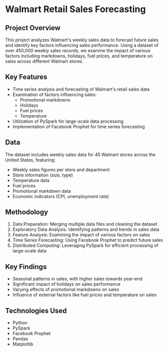 # Walmart Retail Sales Forecasting

## Project Overview
This project analyzes Walmart's weekly sales data to forecast future sales and identify key factors influencing sales performance. Using a dataset of over 450,000 weekly sales records, we examine the impact of various factors including markdowns, holidays, fuel prices, and temperature on sales across different Walmart stores.

## Key Features
- Time series analysis and forecasting of Walmart's retail sales data
- Examination of factors influencing sales:
  - Promotional markdowns
  - Holidays
  - Fuel prices
  - Temperature
- Utilization of PySpark for large-scale data processing
- Implementation of Facebook Prophet for time series forecasting

## Data
The dataset includes weekly sales data for 45 Walmart stores across the United States, featuring:
- Weekly sales figures per store and department
- Store information (size, type)
- Temperature data
- Fuel prices
- Promotional markdown data
- Economic indicators (CPI, unemployment rate)

## Methodology
1. Data Preparation: Merging multiple data files and cleaning the dataset
2. Exploratory Data Analysis: Identifying patterns and trends in sales data
3. Feature Analysis: Examining the impact of various factors on sales
4. Time Series Forecasting: Using Facebook Prophet to predict future sales
5. Distributed Computing: Leveraging PySpark for efficient processing of large-scale data

## Key Findings
- Seasonal patterns in sales, with higher sales towards year-end
- Significant impact of holidays on sales performance
- Varying effects of promotional markdowns on sales
- Influence of external factors like fuel prices and temperature on sales

## Technologies Used
- Python
- PySpark
- Facebook Prophet
- Pandas
- Matplotlib
